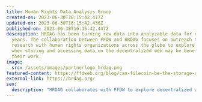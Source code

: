 ```yaml
---
title: Human Rights Data Analysis Group
created-on: 2023-06-30T16:15:42.417Z
updated-on: 2023-06-30T16:15:42.436Z
published-on: 2023-06-30T16:15:42.447Z
description: HRDAG has been turning raw data into analyzable data for nearly 30
  years. The collaboration between FFDW and HRDAG focuses on outreach to and
  research with human rights organizations across the globe to explore how and
  when storing and accessing data on the decentralized web may be beneficial to
  their work.
image:
  src: /assets/images/partnerlogo_hrdag.png
featured-content: https://ffdweb.org/blog/can-filecoin-be-the-storage-network-for-human-rights-data
external-link: https://hrdag.org/
seo:
  description: "HRDAG collaborates with FFDW to explore decentralized web storage solutions for human rights organizations, building on 30 years of data analysis expertise."
---
```

